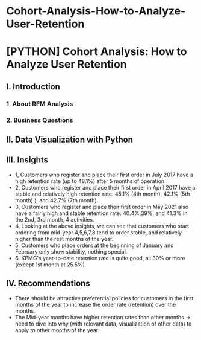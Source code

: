 # Cohort-Analysis-How-to-Analyze-User-Retention
# [PYTHON] Cohort Analysis: How to Analyze User Retention
## I. Introduction
### 1. About RFM Analysis


### 2. Business Questions


## II. Data Visualization with Python

## III. Insights
- 1, Customers who register and place their first order in July 2017 have a high retention rate (up to 48.1%) after 5 months of operation.
- 2, Customers who register and place their first order in April 2017 have a stable and relatively high retention rate: 45.1% (4th month), 42.1% (5th month) ), and 42.7% (7th month).
- 3, Customers who register and place their first order in May 2021 also have a fairly high and stable retention rate: 40.4%,39%, and 41.3% in the 2nd, 3rd month, 4 activities.
- 4, Looking at the above insights, we can see that customers who start ordering from mid-year 4,5,6,7,8 tend to order stable, and relatively higher than the rest months of the year.
- 5, Customers who place orders at the beginning of January and February only show stability, nothing special.
- 6, KPMG's year-to-date retention rate is quite good, all 30% or more (except 1st month at 25.5%).
## IV. Recommendations
- There should be attractive preferential policies for customers in the first months of the year to increase the order rate (retention) over the months.
- The Mid-year months have higher retention rates than other months -> need to dive into why (with relevant data, visualization of other data) to apply to other months of the year.
